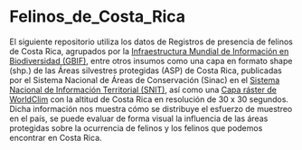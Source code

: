 # Felinos_de_Costa_Rica

El siguiente repositorio utiliza los datos de Registros de presencia de felinos de Costa Rica, agrupados por la [Infraestructura Mundial de Información en Biodiversidad (GBIF)](https://www.gbif.org/occurrence/download/0141580-220831081235567), entre otros insumos como una capa en formato shape (shp.) de las Áreas silvestres protegidas (ASP) de Costa Rica, publicadas por el Sistema Nacional de Áreas de Conservación (Sinac) en el [Sistema Nacional de Información Territorial (SNIT)](https://www.snitcr.go.cr/ico_servicios_ogc_info?k=bm9kbzo6NDA=&nombre=SINAC), así como una [Capa ráster de WorldClim](https://www.worldclim.org/data/worldclim21.html) con la altitud de Costa Rica en resolución de 30 x 30 segundos. Dicha información nos muestra cómo se distribuye el esfuerzo de muestreo en el país, se puede evaluar de forma visual la influencia de las áreas protegidas sobre la ocurrencia de felinos y los felinos que podemos encontrar en Costa Rica.

